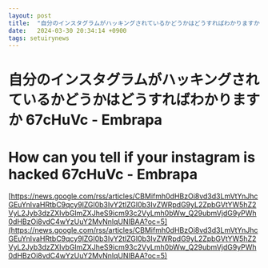 ```yaml
---
layout: post
title:  "自分のインスタグラムがハッキングされているかどうかはどうすればわかりますか 67cHuVc - Embrapa"
date:   2024-03-30 20:34:14 +0900
tags: setuirynews 
---
```


# 自分のインスタグラムがハッキングされているかどうかはどうすればわかりますか 67cHuVc - Embrapa



# How can you tell if your instagram is hacked 67cHuVc - Embrapa

[https://news.google.com/rss/articles/CBMifmh0dHBzOi8vd3d3LmVtYnJhcGEuYnIvaHRtbC9qcy9lZGl0b3IvY2tlZGl0b3IvZWRpdG9yL2ZpbGVtYW5hZ2VyL2Jyb3dzZXIvbGlmZXJheS9icm93c2VyLmh0bWw_Q29ubmVjdG9yPWh0dHBzOi8vdC4wYzUuY2MvNnlqUNIBAA?oc=5](https://news.google.com/rss/articles/CBMifmh0dHBzOi8vd3d3LmVtYnJhcGEuYnIvaHRtbC9qcy9lZGl0b3IvY2tlZGl0b3IvZWRpdG9yL2ZpbGVtYW5hZ2VyL2Jyb3dzZXIvbGlmZXJheS9icm93c2VyLmh0bWw_Q29ubmVjdG9yPWh0dHBzOi8vdC4wYzUuY2MvNnlqUNIBAA?oc=5)

